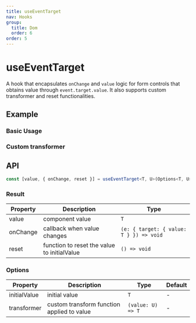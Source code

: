 ```yaml
---
title: useEventTarget
nav: Hooks
group:
  title: Dom
  order: 6
order: 5
---
```


# useEventTarget

A hook that encapsulates `onChange` and `value` logic for form controls that obtains value through `event.target.value`. It also supports custom transformer and reset functionalities.

## Example

### Basic Usage

<code src="./demo/demo1.tsx"></code>

### Custom transformer

<code src="./demo/demo2.tsx"></code>

## API

```typescript
const [value, { onChange, reset }] = useEventTarget<T, U>(Options<T, U>);
```

### Result

| Property | Description                                 | Type                                    |
| -------- | ------------------------------------------- | --------------------------------------- |
| value    | component value                             | `T`                                     |
| onChange | callback when value changes                 | `(e: { target: { value: T } }) => void` |
| reset    | function to reset the value to initialValue | `() => void`                            |

### Options

| Property     | Description                                | Type              | Default |
| ------------ | ------------------------------------------ | ----------------- | ------- |
| initialValue | initial value                              | `T`               | -       |
| transformer  | custom transform function applied to value | `(value: U) => T` | -       |
